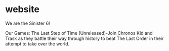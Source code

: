 # website
We are the Sinister 6!

Our Games:
The Last Step of Time (Unreleased)-Join Chronos Kid and Trask as they battle their way through history to beat The Last Order in their attempt to take over the world.

